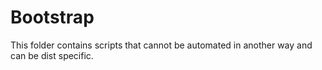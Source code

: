 # Bootstrap

This folder contains scripts that cannot be automated in another way and can be dist specific.